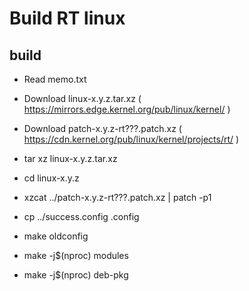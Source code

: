 # Build RT linux

## build

- Read memo.txt
- Download linux-x.y.z.tar.xz ( https://mirrors.edge.kernel.org/pub/linux/kernel/ )
- Download patch-x.y.z-rt???.patch.xz ( https://cdn.kernel.org/pub/linux/kernel/projects/rt/ )

- tar xz linux-x.y.z.tar.xz
- cd linux-x.y.z
- xzcat ../patch-x.y.z-rt???.patch.xz | patch -p1
- cp ../success.config .config
- make oldconfig
- make -j$(nproc) modules
- make -j$(nproc) deb-pkg
